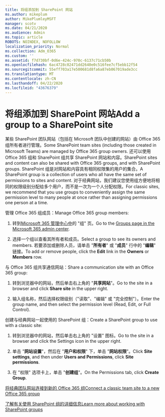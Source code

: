 ```yaml
---
title: 将组添加到 SharePoint 网站
ms.author: mikeplum
author: MikePlumleyMSFT
manager: scotv
ms.date: 04/21/2020
ms.audience: Admin
ms.topic: article
ROBOTS: NOINDEX, NOFOLLOW
localization_priority: Normal
ms.collection: Adm_O365
ms.custom: ''
ms.assetid: f7d730bf-0d6e-424c-970c-6137c71cb50b
ms.openlocfilehash: 6ac4728c02471dd2640e0c516fee7cf5ebb12f54
ms.sourcegitcommit: 55eff703a17e500681d8fa6a87eb067019ade3cc
ms.translationtype: MT
ms.contentlocale: zh-CN
ms.lasthandoff: 04/22/2020
ms.locfileid: "43676379"
---
```

# <a name="add-a-group-to-a-sharepoint-site"></a><span data-ttu-id="9e6ce-102">将组添加到 SharePoint 网站</span><span class="sxs-lookup"><span data-stu-id="9e6ce-102">Add a group to a SharePoint site</span></span>

<span data-ttu-id="9e6ce-103">某些 SharePoint 团队网站（包括在 Microsoft 团队中创建的网站）由 Office 365 组所有者进行管理。</span><span class="sxs-lookup"><span data-stu-id="9e6ce-103">Some SharePoint team sites (including those created in Microsoft Teams) are managed by Office 365 group owners.</span></span> <span data-ttu-id="9e6ce-104">还可以使用 Office 365 组和 SharePoint 组共享 SharePoint 网站和内容。</span><span class="sxs-lookup"><span data-stu-id="9e6ce-104">SharePoint sites and content can also be shared with Office 365 groups, and with SharePoint groups.</span></span> <span data-ttu-id="9e6ce-105">SharePoint 组是对网站和内容具有相同权限集的用户的集合。</span><span class="sxs-lookup"><span data-stu-id="9e6ce-105">A SharePoint group is a collection of users who all have the same set of permissions to sites and content.</span></span> <span data-ttu-id="9e6ce-106">对于经典网站，我们建议您使用组方便地将相同的权限级别分配给多个用户，而不是一次为一个人分配权限。</span><span class="sxs-lookup"><span data-stu-id="9e6ce-106">For classic sites, we recommend that you use groups to conveniently assign the same permission level to many people at once rather than assigning permissions one person at a time.</span></span>
  
<span data-ttu-id="9e6ce-107">管理 Office 365 组成员：</span><span class="sxs-lookup"><span data-stu-id="9e6ce-107">Manage Office 365 group members:</span></span>
  
1. <span data-ttu-id="9e6ce-108">转到[Microsoft 365 管理中心中](https://portal.office.com/adminportal/home#/groups)的 "组" 页。</span><span class="sxs-lookup"><span data-stu-id="9e6ce-108">Go to the [Groups page in the Microsoft 365 admin center](https://portal.office.com/adminportal/home#/groups).</span></span>
    
2. <span data-ttu-id="9e6ce-109">选择一个组以查看其所有者和成员。</span><span class="sxs-lookup"><span data-stu-id="9e6ce-109">Select a group to see its owners and members.</span></span> <span data-ttu-id="9e6ce-110">若要添加或删除人员，请单击 "**所有者**" 或 "**成员**" 行中的 "**编辑**" 链接。</span><span class="sxs-lookup"><span data-stu-id="9e6ce-110">To add or remove people, click the **Edit** link in the **Owners** or **Members** row.</span></span> 
    
<span data-ttu-id="9e6ce-111">与 Office 365 组共享通信网站：</span><span class="sxs-lookup"><span data-stu-id="9e6ce-111">Share a communication site with an Office 365 group:</span></span>
  
1. <span data-ttu-id="9e6ce-112">转到浏览器中的网站，然后单击右上角的 "**共享网站**"。</span><span class="sxs-lookup"><span data-stu-id="9e6ce-112">Go to the site in a browser and click **Share site** in the upper right.</span></span> 
    
2. <span data-ttu-id="9e6ce-113">输入组名称，然后选择权限级别（"读取"、"编辑" 或 "完全控制"）。</span><span class="sxs-lookup"><span data-stu-id="9e6ce-113">Enter the group name, and then select the permission level (Read, Edit, or Full Control).</span></span>
    
<span data-ttu-id="9e6ce-114">创建与经典网站一起使用的 SharePoint 组：</span><span class="sxs-lookup"><span data-stu-id="9e6ce-114">Create a SharePoint group to use with a classic site:</span></span>
  
1. <span data-ttu-id="9e6ce-115">转到浏览器中的网站，然后单击右上角的 "设置" 图标。</span><span class="sxs-lookup"><span data-stu-id="9e6ce-115">Go to the site in a browser and click the Settings icon in the upper right.</span></span>
    
2. <span data-ttu-id="9e6ce-116">单击 "**网站设置**"，然后在 "**用户和权限**" 下，单击 "**网站权限**"。</span><span class="sxs-lookup"><span data-stu-id="9e6ce-116">Click **Site settings**, and then under **Users and Permissions**, click **Site permissions**.</span></span>
    
3. <span data-ttu-id="9e6ce-117">在 "权限" 选项卡上，单击 "**创建组**"。</span><span class="sxs-lookup"><span data-stu-id="9e6ce-117">On the Permissions tab, click **Create Group**.</span></span>
    
[<span data-ttu-id="9e6ce-118">将经典团队网站连接到新的 Office 365 组</span><span class="sxs-lookup"><span data-stu-id="9e6ce-118">Connect a classic team site to a new Office 365 group</span></span>](https://go.microsoft.com/fwlink/?linkid=2008654)
  
[<span data-ttu-id="9e6ce-119">了解有关使用 SharePoint 组的详细信息</span><span class="sxs-lookup"><span data-stu-id="9e6ce-119">Learn more about working with SharePoint groups</span></span>](https://go.microsoft.com/fwlink/?linkid=874658)
  

